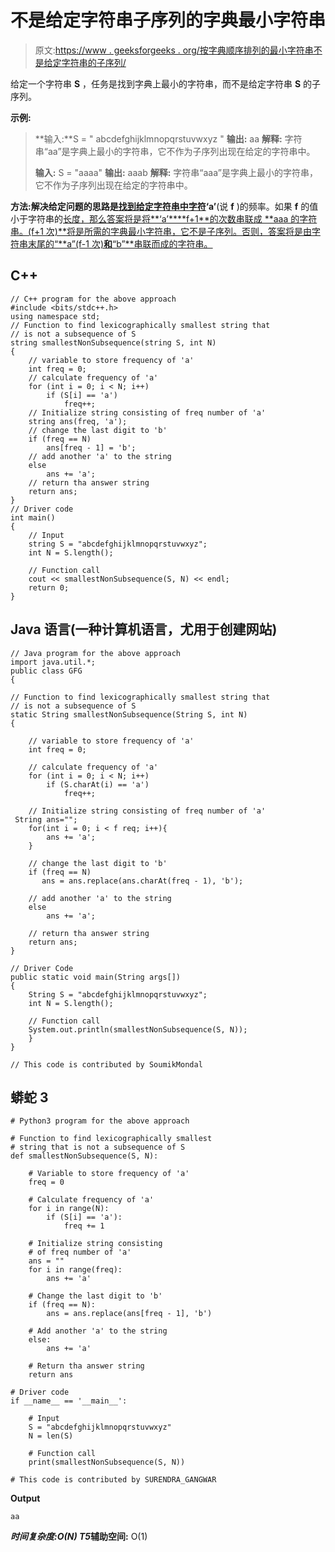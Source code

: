 # 不是给定字符串子序列的字典最小字符串

> 原文:[https://www . geeksforgeeks . org/按字典顺序排列的最小字符串不是给定字符串的子序列/](https://www.geeksforgeeks.org/lexicographically-smallest-string-which-is-not-a-subsequence-of-given-string/)

给定一个字符串 **S** ，任务是找到字典上最小的字符串，而不是给定字符串 **S** 的子序列。

**示例:**

> **输入:**S = " abcdefghijklmnopqrstuvwxyz "
> **输出:**
> aa
> **解释:**
> 字符串“aa”是字典上最小的字符串，它不作为子序列出现在给定的字符串中。
> 
> **输入:** S = "aaaa"
> **输出:**
> aaab
> **解释:**
> 字符串“aaa”是字典上最小的字符串，它不作为子序列出现在给定的字符串中。

**方法:**解决给定问题的思路是[找到给定字符串中字符](https://www.geeksforgeeks.org/c-program-to-find-the-frequency-of-characters-in-a-string/)**‘a’**(说 **f** )的频率。如果 **f** 的值小于字符串的[长度，那么答案将是将**‘a’****f+1**的次数串联成 **aaa 的字符串。(f+1 次)**将是所需的字典最小字符串，它不是子序列。否则，答案将是由字符串末尾的“**a”(f-1 次)**和**“b”**串联而成的字符串。](https://www.geeksforgeeks.org/c-program-to-find-the-length-of-a-string/)

## C++

```
// C++ program for the above approach
#include <bits/stdc++.h>
using namespace std;
// Function to find lexicographically smallest string that
// is not a subsequence of S
string smallestNonSubsequence(string S, int N)
{
    // variable to store frequency of 'a'
    int freq = 0;
    // calculate frequency of 'a'
    for (int i = 0; i < N; i++)
        if (S[i] == 'a')
            freq++;
    // Initialize string consisting of freq number of 'a'
    string ans(freq, 'a');
    // change the last digit to 'b'
    if (freq == N)
        ans[freq - 1] = 'b';
    // add another 'a' to the string
    else
        ans += 'a';
    // return tha answer string
    return ans;
}
// Driver code
int main()
{
    // Input
    string S = "abcdefghijklmnopqrstuvwxyz";
    int N = S.length();

    // Function call
    cout << smallestNonSubsequence(S, N) << endl;
    return 0;
}
```

## Java 语言(一种计算机语言，尤用于创建网站)

```
// Java program for the above approach
import java.util.*;
public class GFG
{

// Function to find lexicographically smallest string that
// is not a subsequence of S
static String smallestNonSubsequence(String S, int N)
{

    // variable to store frequency of 'a'
    int freq = 0;

    // calculate frequency of 'a'
    for (int i = 0; i < N; i++)
        if (S.charAt(i) == 'a')
            freq++;

    // Initialize string consisting of freq number of 'a'
 String ans="";
    for(int i = 0; i < f req; i++){
        ans += 'a';
    }

    // change the last digit to 'b'
    if (freq == N)
       ans = ans.replace(ans.charAt(freq - 1), 'b');

    // add another 'a' to the string
    else
        ans += 'a';

    // return tha answer string
    return ans;
}

// Driver Code
public static void main(String args[])
{
    String S = "abcdefghijklmnopqrstuvwxyz";
    int N = S.length();

    // Function call
    System.out.println(smallestNonSubsequence(S, N));
    }
}

// This code is contributed by SoumikMondal
```

## 蟒蛇 3

```
# Python3 program for the above approach

# Function to find lexicographically smallest
# string that is not a subsequence of S
def smallestNonSubsequence(S, N):

    # Variable to store frequency of 'a'
    freq = 0

    # Calculate frequency of 'a'
    for i in range(N):
        if (S[i] == 'a'):
            freq += 1

    # Initialize string consisting
    # of freq number of 'a'
    ans = ""
    for i in range(freq):
        ans += 'a'

    # Change the last digit to 'b'
    if (freq == N):
        ans = ans.replace(ans[freq - 1], 'b')

    # Add another 'a' to the string
    else:
        ans += 'a'

    # Return tha answer string
    return ans

# Driver code
if __name__ == '__main__':

    # Input
    S = "abcdefghijklmnopqrstuvwxyz"
    N = len(S)

    # Function call
    print(smallestNonSubsequence(S, N))

# This code is contributed by SURENDRA_GANGWAR
```

**Output**

```
aa
```

***时间复杂度:**O(N)*
T5**辅助空间:** O(1)